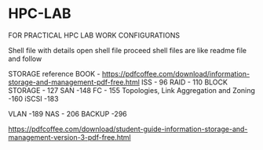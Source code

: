 # HPC-LAB
FOR PRACTICAL HPC LAB WORK CONFIGURATIONS


Shell file with details open shell file proceed
shell files are like readme file and follow 



STORAGE reference BOOK - 
https://pdfcoffee.com/download/information-storage-and-management-pdf-free.html
ISS - 96
RAID - 110
BLOCK STORAGE - 127
SAN -148
FC - 155
Topologies, Link Aggregation and Zoning -160
iSCSI -183

VLAN -189
NAS - 206
BACKUP -296


https://pdfcoffee.com/download/student-guide-information-storage-and-management-version-3-pdf-free.html

